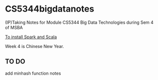 # CS5344bigdatanotes
(IP)Taking Notes for Module CS5344 Big Data Technologies during Sem 4 of MSBA

[To install Spark and Scala](https://medium.freecodecamp.org/installing-scala-and-apache-spark-on-mac-os-837ae57d283f)

Week 4 is Chinese New Year.
## TO DO
add minhash function notes

